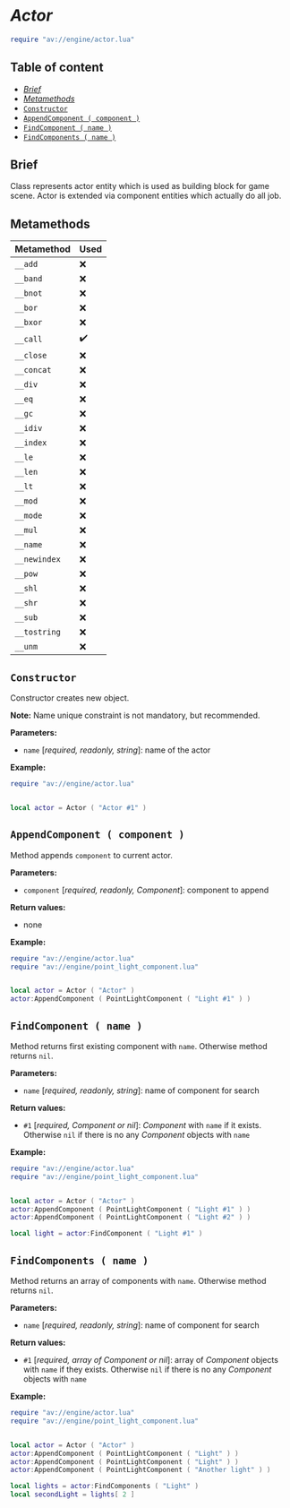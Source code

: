 # _Actor_

```lua
require "av://engine/actor.lua"
```

## Table of content

- [_Brief_](#brief)
- [_Metamethods_](#metamethods)
- [`Constructor`](#constructor)
- [`AppendComponent ( component )`](#method-append-component)
- [`FindComponent ( name )`](#method-find-component)
- [`FindComponents ( name )`](#method-find-components)

## <a id="brief">Brief</a>

Class represents actor entity which is used as building block for game scene. Actor is extended via component entities which actually do all job.

## <a id="metamethods">Metamethods</a>

Metamethod | Used
--- | ---
`__add` | ❌
`__band` | ❌
`__bnot` | ❌
`__bor` | ❌
`__bxor` | ❌
`__call` | ✔️
`__close` | ❌
`__concat` | ❌
`__div` | ❌
`__eq` | ❌
`__gc` | ❌
`__idiv` | ❌
`__index` | ❌
`__le` | ❌
`__len` | ❌
`__lt` | ❌
`__mod` | ❌
`__mode` | ❌
`__mul` | ❌
`__name` | ❌
`__newindex` | ❌
`__pow` | ❌
`__shl` | ❌
`__shr` | ❌
`__sub` | ❌
`__tostring` | ❌
`__unm` | ❌

## <a id="constructor">`Constructor`</a>

Constructor creates new object.

**Note:** Name unique constraint is not mandatory, but recommended.

**Parameters:**

- `name` [_required, readonly, string_]: name of the actor

**Example:**

```lua
require "av://engine/actor.lua"


local actor = Actor ( "Actor #1" )
```

## <a id="method-append-component">`AppendComponent ( component )`</a>

Method appends `component` to current actor.

**Parameters:**

- `component` [_required, readonly, Component_]: component to append

**Return values:**

- none

**Example:**

```lua
require "av://engine/actor.lua"
require "av://engine/point_light_component.lua"


local actor = Actor ( "Actor" )
actor:AppendComponent ( PointLightComponent ( "Light #1" ) )
```

## <a id="method-find-component">`FindComponent ( name )`</a>

Method returns first existing component with `name`. Otherwise method returns `nil`.

**Parameters:**

- `name` [_required, readonly, string_]: name of component for search

**Return values:**

- `#1` [_required, Component or nil_]: _Component_ with `name` if it exists. Otherwise `nil` if there is no any _Component_ objects with `name`

**Example:**

```lua
require "av://engine/actor.lua"
require "av://engine/point_light_component.lua"


local actor = Actor ( "Actor" )
actor:AppendComponent ( PointLightComponent ( "Light #1" ) )
actor:AppendComponent ( PointLightComponent ( "Light #2" ) )

local light = actor:FindComponent ( "Light #1" )
```

## <a id="method-find-components">`FindComponents ( name )`</a>

Method returns an array of components with `name`. Otherwise method returns `nil`.

**Parameters:**

- `name` [_required, readonly, string_]: name of component for search

**Return values:**

- `#1` [_required, array of Component or nil_]: array of _Component_ objects with `name` if they exists. Otherwise `nil` if there is no any _Component_ objects with `name`

**Example:**

```lua
require "av://engine/actor.lua"
require "av://engine/point_light_component.lua"


local actor = Actor ( "Actor" )
actor:AppendComponent ( PointLightComponent ( "Light" ) )
actor:AppendComponent ( PointLightComponent ( "Light" ) )
actor:AppendComponent ( PointLightComponent ( "Another light" ) )

local lights = actor:FindComponents ( "Light" )
local secondLight = lights[ 2 ]
```
